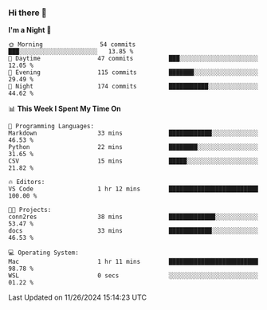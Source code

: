 ### Hi there 👋

<!--
**ALiersEL/ALiersEL** is a ✨ _special_ ✨ repository because its `README.md` (this file) appears on your GitHub profile.

Here are some ideas to get you started:

- 🔭 I’m currently working on ...
- 🌱 I’m currently learning ...
- 👯 I’m looking to collaborate on ...
- 🤔 I’m looking for help with ...
- 💬 Ask me about ...
- 📫 How to reach me: ...
- 😄 Pronouns: ...
- ⚡ Fun fact: ...
-->

<!--START_SECTION:waka-->
**I'm a Night 🦉** 

```text
🌞 Morning                54 commits          ███░░░░░░░░░░░░░░░░░░░░░░   13.85 % 
🌆 Daytime                47 commits          ███░░░░░░░░░░░░░░░░░░░░░░   12.05 % 
🌃 Evening                115 commits         ███████░░░░░░░░░░░░░░░░░░   29.49 % 
🌙 Night                  174 commits         ███████████░░░░░░░░░░░░░░   44.62 % 
```


📊 **This Week I Spent My Time On** 

```text
💬 Programming Languages: 
Markdown                 33 mins             ████████████░░░░░░░░░░░░░   46.53 % 
Python                   22 mins             ████████░░░░░░░░░░░░░░░░░   31.65 % 
CSV                      15 mins             █████░░░░░░░░░░░░░░░░░░░░   21.82 % 

🔥 Editors: 
VS Code                  1 hr 12 mins        █████████████████████████   100.00 % 

🐱‍💻 Projects: 
conn2res                 38 mins             █████████████░░░░░░░░░░░░   53.47 % 
docs                     33 mins             ████████████░░░░░░░░░░░░░   46.53 % 

💻 Operating System: 
Mac                      1 hr 11 mins        █████████████████████████   98.78 % 
WSL                      0 secs              ░░░░░░░░░░░░░░░░░░░░░░░░░   01.22 % 
```


 Last Updated on 11/26/2024 15:14:23 UTC
<!--END_SECTION:waka-->
